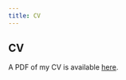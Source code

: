 ```yaml
---
title: CV
---
```


CV
--

A PDF of my CV is available [here](http://files.rahul.sh/rahulparhi_cv.pdf).
